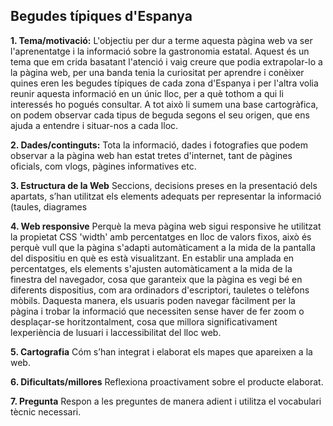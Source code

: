 ## Begudes típiques d'Espanya ## 


**1. Tema/motivació:**
L'objectiu per dur a terme aquesta pàgina web va ser l'aprenentatge i la informació sobre la gastronomia estatal. Aquest és un tema que em crida basatant l'atenció i vaig creure que podia extrapolar-lo a la pàgina web, per una banda tenia la curiositat per aprendre i conèixer quines eren les begudes típiques de cada zona d'Espanya i per l'altra volia reunir aquesta informació en un únic lloc, per a què tothom a qui li interessés ho pogués consultar. A tot això li sumem una base cartogràfica, on podem observar cada tipus de beguda segons el seu origen, que ens ajuda a entendre i situar-nos a cada lloc. 

**2. Dades/continguts:** 
Tota la informació, dades i fotografies que podem observar a la pàgina web han estat tretes d'internet, tant de pàgines oficials, com vlogs, pàgines informatives etc.

**3. Estructura de la Web**
Seccions, decisions preses en la presentació dels
apartats, s’han utilitzat els elements adequats per representar la informació
(taules, diagrames

**4. Web responsive**
Perquè la meva pàgina web sigui responsive he utilitzat la propietat CSS 'width' amb percentatges en lloc de valors fixos, això és perquè vull que la pàgina s'adapti automàticament a la mida de la pantalla del dispositiu en què es està visualitzant.
En establir una amplada en percentatges, els elements s'ajusten automàticament a la mida de la finestra del navegador, cosa que garanteix que la pàgina es vegi bé en diferents dispositius, com ara ordinadors d'escriptori, tauletes o telèfons mòbils.
Daquesta manera, els usuaris poden navegar fàcilment per la pàgina i trobar la informació que necessiten sense haver de fer zoom o desplaçar-se horitzontalment, cosa que millora significativament lexperiència de lusuari i laccessibilitat del lloc web.

**5. Cartografia**
Cóm s’han integrat i elaborat els mapes que apareixen a la web.

**6. Dificultats/millores**
Reflexiona proactivament sobre el producte elaborat.

**7. Pregunta**
Respon a les preguntes de manera adient i utilitza el vocabulari tècnic
necessari.
